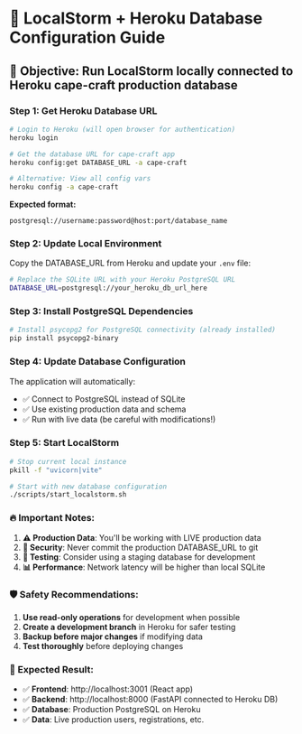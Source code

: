 # 🔗 **LocalStorm + Heroku Database Configuration Guide**

## 🎯 **Objective**: Run LocalStorm locally connected to Heroku cape-craft production database

### **Step 1: Get Heroku Database URL**

```bash
# Login to Heroku (will open browser for authentication)
heroku login

# Get the database URL for cape-craft app
heroku config:get DATABASE_URL -a cape-craft

# Alternative: View all config vars
heroku config -a cape-craft
```

**Expected format:**
```
postgresql://username:password@host:port/database_name
```

### **Step 2: Update Local Environment**

Copy the DATABASE_URL from Heroku and update your `.env` file:

```bash
# Replace the SQLite URL with your Heroku PostgreSQL URL
DATABASE_URL=postgresql://your_heroku_db_url_here
```

### **Step 3: Install PostgreSQL Dependencies**

```bash
# Install psycopg2 for PostgreSQL connectivity (already installed)
pip install psycopg2-binary
```

### **Step 4: Update Database Configuration**

The application will automatically:
- ✅ Connect to PostgreSQL instead of SQLite
- ✅ Use existing production data and schema
- ✅ Run with live data (be careful with modifications!)

### **Step 5: Start LocalStorm**

```bash
# Stop current local instance
pkill -f "uvicorn|vite"

# Start with new database configuration
./scripts/start_localstorm.sh
```

### **🔥 Important Notes:**

1. **⚠️ Production Data**: You'll be working with LIVE production data
2. **🔐 Security**: Never commit the production DATABASE_URL to git
3. **🧪 Testing**: Consider using a staging database for development
4. **📊 Performance**: Network latency will be higher than local SQLite

### **🛡️ Safety Recommendations:**

1. **Use read-only operations** for development when possible
2. **Create a development branch** in Heroku for safer testing
3. **Backup before major changes** if modifying data
4. **Test thoroughly** before deploying changes

### **🚀 Expected Result:**

- ✅ **Frontend**: http://localhost:3001 (React app)
- ✅ **Backend**: http://localhost:8000 (FastAPI connected to Heroku DB)
- ✅ **Database**: Production PostgreSQL on Heroku
- ✅ **Data**: Live production users, registrations, etc.
